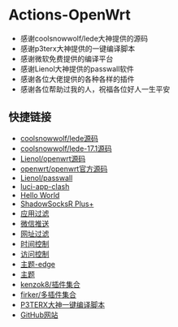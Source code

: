 # Actions-OpenWrt

- 感谢coolsnowwolf/lede大神提供的源码
- 感谢p3terx大神提供的一键编译脚本
- 感谢微软免费提供的编译平台
- 感谢Lienol大神提供的passwall软件
- 感谢各位大佬提供的各种各样的插件
- 感谢各位帮助过我的人，祝福各位好人一生平安



## 快捷链接

- [coolsnowwolf/lede源码](https://github.com/coolsnowwolf/lede.git)
- [coolsnowwolf/lede-17.1源码](https://github.com/coolsnowwolf/openwrt.git)
- [Lienol/openwrt源码](https://github.com/Lienol/openwrt.git)
- [openwrt/openwrt官方源码](https://github.com/openwrt/openwrt.git)
- [Lienol/passwall](https://github.com/Lienol/openwrt-package.git)
- [luci-app-clash](https://github.com/frainzy1477/luci-app-clash.git)
- [Hello World](https://github.com/jerrykuku/luci-app-vssr.git)
- [ShadowSocksR Plus+](https://github.com/fw876/helloworld.git)
- [应用过滤](https://github.com/destan19/OpenAppFilter.git)
- [微信推送](https://github.com/tty228/luci-app-serverchan.git)
- [网址过滤](https://github.com/lariboo/luci-app-control-weburl.git)
- [时间控制](https://github.com/lariboo/luci-app-control-mia.git)
- [访问控制](https://github.com/lariboo/luci-app-control-webrestriction.git)
- [主题-edge](https://github.com/garypang13/luci-theme-edge/tree/18.06)
- [主题](https://github.com/garypang13/luci-theme-edge/tree/18.06)
- [kenzok8/插件集合](https://github.com/kenzok8/openwrt-packages.git)
- [firker/多插件集合](https://github.com/firker/diy-ziyong.git)
- [P3TERX大神一键编译脚本](https://github.com/P3TERX/Actions-OpenWrt)
- [GitHub网站](https://github.com)
